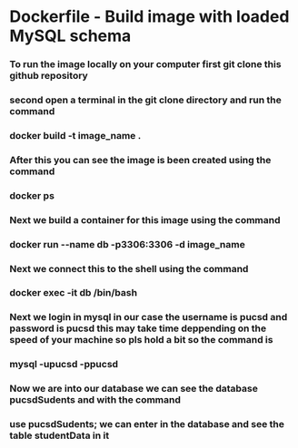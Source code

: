 # Dockerfile - Build image with loaded MySQL schema
### To run the image locally on your computer first git clone this github repository
### second open a terminal in the git clone directory and run the command
### docker build -t image_name .
### After this you can see the image is been created using the command
### docker ps
### Next we build a container for this image using the command
### docker run --name db -p3306:3306 -d image_name
### Next we connect this to the shell using the command
### docker exec -it db /bin/bash 
### Next we login in mysql in our case the username is pucsd and password is pucsd this may take time deppending on the speed of your machine so pls hold a bit so the command is
### mysql -upucsd -ppucsd
### Now we are into our database we can see the database pucsdSudents and with the command
### use pucsdSudents; we can enter in the database and see the table studentData in it
